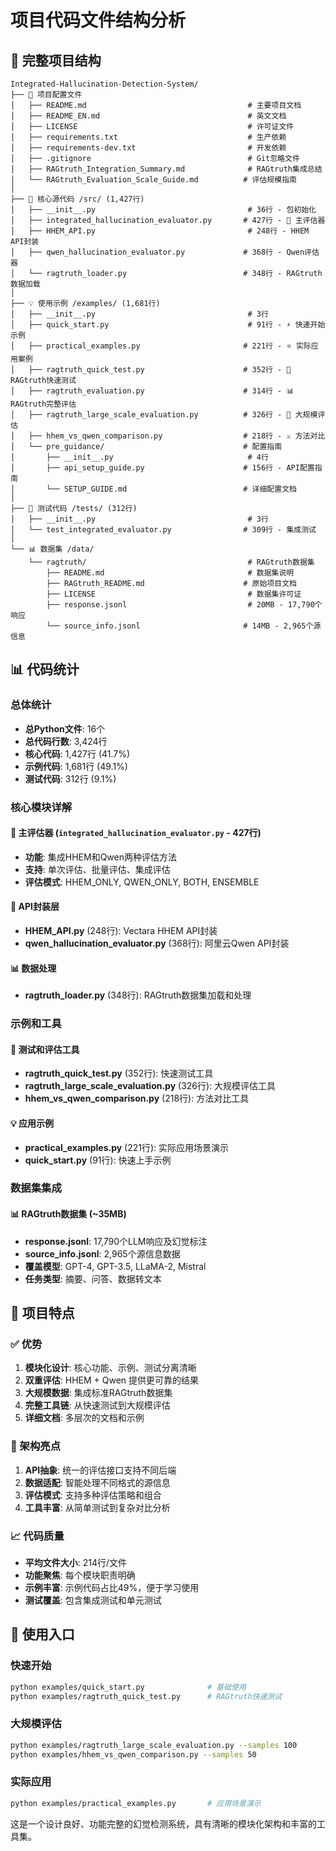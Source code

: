 # 项目代码文件结构分析

## 📁 完整项目结构

```
Integrated-Hallucination-Detection-System/
├── 📄 项目配置文件
│   ├── README.md                                    # 主要项目文档
│   ├── README_EN.md                                 # 英文文档
│   ├── LICENSE                                      # 许可证文件
│   ├── requirements.txt                             # 生产依赖
│   ├── requirements-dev.txt                         # 开发依赖
│   ├── .gitignore                                   # Git忽略文件
│   ├── RAGtruth_Integration_Summary.md              # RAGtruth集成总结
│   └── RAGtruth_Evaluation_Scale_Guide.md          # 评估规模指南
│
├── 🧠 核心源代码 /src/ (1,427行)
│   ├── __init__.py                                  # 36行 - 包初始化
│   ├── integrated_hallucination_evaluator.py       # 427行 - 🎯 主评估器
│   ├── HHEM_API.py                                  # 248行 - HHEM API封装
│   ├── qwen_hallucination_evaluator.py             # 368行 - Qwen评估器
│   └── ragtruth_loader.py                          # 348行 - RAGtruth数据加载
│
├── 💡 使用示例 /examples/ (1,681行)
│   ├── __init__.py                                  # 3行
│   ├── quick_start.py                               # 91行 - ⚡ 快速开始示例
│   ├── practical_examples.py                       # 221行 - ⭐ 实际应用案例
│   ├── ragtruth_quick_test.py                      # 352行 - 🧪 RAGtruth快速测试
│   ├── ragtruth_evaluation.py                      # 314行 - 📊 RAGtruth完整评估
│   ├── ragtruth_large_scale_evaluation.py          # 326行 - 🔬 大规模评估
│   ├── hhem_vs_qwen_comparison.py                  # 218行 - ⚔️ 方法对比
│   └── pre_guidance/                               # 配置指南
│       ├── __init__.py                              # 4行
│       ├── api_setup_guide.py                      # 156行 - API配置指南
│       └── SETUP_GUIDE.md                          # 详细配置文档
│
├── 🧪 测试代码 /tests/ (312行)
│   ├── __init__.py                                  # 3行
│   └── test_integrated_evaluator.py                # 309行 - 集成测试
│
└── 📊 数据集 /data/
    └── ragtruth/                                    # RAGtruth数据集
        ├── README.md                                # 数据集说明
        ├── RAGtruth_README.md                      # 原始项目文档
        ├── LICENSE                                  # 数据集许可证
        ├── response.jsonl                           # 20MB - 17,790个响应
        └── source_info.jsonl                       # 14MB - 2,965个源信息
```

## 📊 代码统计

### 总体统计
- **总Python文件**: 16个
- **总代码行数**: 3,424行
- **核心代码**: 1,427行 (41.7%)
- **示例代码**: 1,681行 (49.1%)
- **测试代码**: 312行 (9.1%)

### 核心模块详解

#### 🎯 主评估器 (`integrated_hallucination_evaluator.py` - 427行)
- **功能**: 集成HHEM和Qwen两种评估方法
- **支持**: 单次评估、批量评估、集成评估
- **评估模式**: HHEM_ONLY, QWEN_ONLY, BOTH, ENSEMBLE

#### 🔧 API封装层
- **HHEM_API.py** (248行): Vectara HHEM API封装
- **qwen_hallucination_evaluator.py** (368行): 阿里云Qwen API封装

#### 📊 数据处理
- **ragtruth_loader.py** (348行): RAGtruth数据集加载和处理

### 示例和工具

#### 🧪 测试和评估工具
- **ragtruth_quick_test.py** (352行): 快速测试工具
- **ragtruth_large_scale_evaluation.py** (326行): 大规模评估工具
- **hhem_vs_qwen_comparison.py** (218行): 方法对比工具

#### 💡 应用示例
- **practical_examples.py** (221行): 实际应用场景演示
- **quick_start.py** (91行): 快速上手示例

### 数据集集成

#### 📊 RAGtruth数据集 (~35MB)
- **response.jsonl**: 17,790个LLM响应及幻觉标注
- **source_info.jsonl**: 2,965个源信息数据
- **覆盖模型**: GPT-4, GPT-3.5, LLaMA-2, Mistral
- **任务类型**: 摘要、问答、数据转文本

## 🎯 项目特点

### ✅ 优势
1. **模块化设计**: 核心功能、示例、测试分离清晰
2. **双重评估**: HHEM + Qwen 提供更可靠的结果
3. **大规模数据**: 集成标准RAGtruth数据集
4. **完整工具链**: 从快速测试到大规模评估
5. **详细文档**: 多层次的文档和示例

### 🔧 架构亮点
1. **API抽象**: 统一的评估接口支持不同后端
2. **数据适配**: 智能处理不同格式的源信息
3. **评估模式**: 支持多种评估策略和组合
4. **工具丰富**: 从简单测试到复杂对比分析

### 📈 代码质量
- **平均文件大小**: 214行/文件
- **功能聚焦**: 每个模块职责明确
- **示例丰富**: 示例代码占比49%，便于学习使用
- **测试覆盖**: 包含集成测试和单元测试

## 🚀 使用入口

### 快速开始
```bash
python examples/quick_start.py              # 基础使用
python examples/ragtruth_quick_test.py      # RAGtruth快速测试
```

### 大规模评估
```bash
python examples/ragtruth_large_scale_evaluation.py --samples 100
python examples/hhem_vs_qwen_comparison.py --samples 50
```

### 实际应用
```bash
python examples/practical_examples.py       # 应用场景演示
```

这是一个设计良好、功能完整的幻觉检测系统，具有清晰的模块化架构和丰富的工具集。
